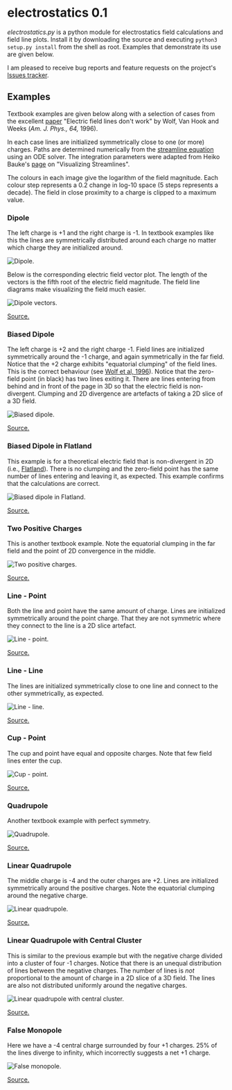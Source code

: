 
electrostatics 0.1
==================

*electrostatics.py* is a python module for electrostatics field calculations and field line plots.  Install it by downloading the source and executing `python3 setup.py install` from the shell as root.  Examples that demonstrate its use are given below.

I am pleased to receive bug reports and feature requests on the project's [Issues tracker].

[Issues tracker]: https://github.com/tomduck/electrostatics/issues


Examples
--------

Textbook examples are given below along with a selection of cases from the excellent [paper] "Electric field lines don't work" by Wolf, Van Hook and Weeks (*Am. J. Phys., 64,* 1996).

In each case lines are initialized symmetrically close to one (or more) charges.  Paths are determined numerically from the [streamline equation] using an ODE solver.  The integration parameters were adapted from Heiko Bauke's [page] on "Visualizing Streamlines".

The colours in each image give the logarithm of the field magnitude.  Each colour step represents a 0.2 change in log-10 space (5 steps represents a decade).  The field in close proximity to a charge is clipped to a maximum value.

[paper]: http://scitation.aip.org/content/aapt/journal/ajp/64/6/10.1119/1.18237

[streamline equation]: http://folk.uib.no/fcihh/seminar/lec1.pdf

[page]: http://numbercrunch.de/blog/2013/05/visualizing-streamlines/


### Dipole ###

The left charge is +1 and the right charge is -1.  In textbook examples like this the lines are symmetrically distributed around each charge no matter which charge they are initialized around.

![Dipole.](https://raw.githubusercontent.com/tomduck/electrostatics/master/images/dipole.png)

Below is the corresponding electric field vector plot.  The length of the vectors is the fifth root of the electric field magnitude.   The field line diagrams make visualizing the field much easier.

![Dipole vectors.](https://raw.githubusercontent.com/tomduck/electrostatics/master/images/dipole-vectors.png)

[Source.](https://github.com/tomduck/electrostatics/blob/master/examples/dipole.py)


### Biased Dipole ###

The left charge is +2 and the right charge -1.  Field lines are initialized symmetrically around the -1 charge, and again symmetrically in the far field.  Notice that the +2 charge exhibits "equatorial clumping" of the field lines.  This is the correct behaviour (see [Wolf et al, 1996][paper]).  Notice that the zero-field point (in black) has two lines exiting it.  There are lines entering from behind and in front of the page in 3D so that the electric field is non-divergent.  Clumping and 2D divergence are artefacts of taking a 2D slice of a 3D field.

![Biased dipole.](https://raw.githubusercontent.com/tomduck/electrostatics/master/images/biased-dipole.png)

[Source.](https://github.com/tomduck/electrostatics/blob/master/examples/biased-dipole.py)


### Biased Dipole in Flatland ###

This example is for a theoretical electric field that is non-divergent in 2D (i.e., [Flatland]).  There is no clumping and the zero-field point has the same number of lines entering and leaving it, as expected.  This example confirms that the calculations are correct.

[Flatland]: https://en.wikipedia.org/wiki/Flatland

![Biased dipole in Flatland.](https://raw.githubusercontent.com/tomduck/electrostatics/master/images/biased-dipole-flatland.png)

[Source.](https://github.com/tomduck/electrostatics/blob/master/examples/biased-dipole-flatland.py)


### Two Positive Charges ###

This is another textbook example.  Note the equatorial clumping in the far field and the point of 2D convergence in the middle.

![Two positive charges.](https://raw.githubusercontent.com/tomduck/electrostatics/master/images/two-positive-charges.png)

[Source.](https://github.com/tomduck/electrostatics/blob/master/examples/two-positive-charges.py)


### Line - Point ###

Both the line and point have the same amount of charge.  Lines are initialized symmetrically around the point charge.  That they are not symmetric where they connect to the line is a 2D slice artefact.

![Line - point.](https://raw.githubusercontent.com/tomduck/electrostatics/master/images/line-point.png)

[Source.](https://github.com/tomduck/electrostatics/blob/master/examples/line-point.py)


### Line - Line ###

The lines are initialized symmetrically close to one line and connect to the other symmetrically, as expected.

![Line - line.](https://raw.githubusercontent.com/tomduck/electrostatics/master/images/line-line.png)

[Source.](https://github.com/tomduck/electrostatics/blob/master/examples/line-line.py)


### Cup - Point ###

The cup and point have equal and opposite charges.  Note that few field lines enter the cup.

![Cup - point.](https://raw.githubusercontent.com/tomduck/electrostatics/master/images/cup-point.png)

[Source.](https://github.com/tomduck/electrostatics/blob/master/examples/cup-point.py)


### Quadrupole ###

Another textbook example with perfect symmetry.

![Quadrupole.](https://raw.githubusercontent.com/tomduck/electrostatics/master/images/quadrupole.png)

[Source.](https://github.com/tomduck/electrostatics/blob/master/examples/quadrupole.py)


### Linear Quadrupole ###

The middle charge is -4 and the outer charges are +2.  Lines are initialized symmetrically around the positive charges.  Note the equatorial clumping around the negative charge.

![Linear quadrupole.](https://raw.githubusercontent.com/tomduck/electrostatics/master/images/linear-quadrupole.png)

[Source.](https://github.com/tomduck/electrostatics/blob/master/examples/linear-quadrupole.py)


### Linear Quadrupole with Central Cluster ###

This is similar to the previous example but with the negative charge divided into a cluster of four -1 charges.  Notice that there is an unequal distribution of lines between the negative charges.  The number of lines is *not* proportional to the amount of charge in a 2D slice of a 3D field.  The lines are also not distributed uniformly around the negative charges.

![Linear quadrupole with central cluster.](https://raw.githubusercontent.com/tomduck/electrostatics/master/images/linear-quadrupole-cluster.png)

[Source.](https://github.com/tomduck/electrostatics/blob/master/examples/linear-quadrupole-cluster.py)


### False Monopole ###

Here we have a -4 central charge surrounded by four +1 charges.  25% of the lines diverge to infinity, which incorrectly suggests a net +1 charge.

![False monopole.](https://raw.githubusercontent.com/tomduck/electrostatics/master/images/false-monopole.png)

[Source.](https://github.com/tomduck/electrostatics/blob/master/examples/false-monopole.py)
